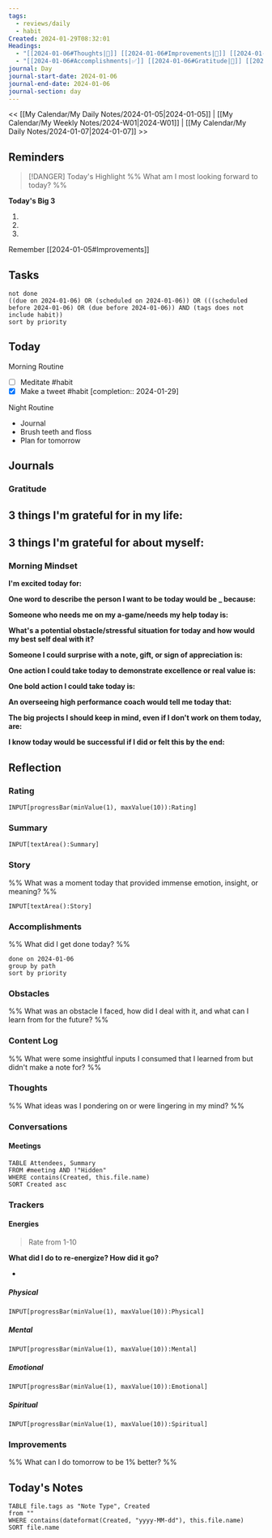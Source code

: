 ```yaml
---
tags:
  - reviews/daily
  - habit
Created: 2024-01-29T08:32:01
Headings:
  - "[[2024-01-06#Thoughts|💭]] [[2024-01-06#Improvements|💪]] [[2024-01-06#Obstacles|🚧]]"
  - "[[2024-01-06#Accomplishments|✅]] [[2024-01-06#Gratitude|🙏]] [[2024-01-06#Content Log|📚]]"
journal: Day
journal-start-date: 2024-01-06
journal-end-date: 2024-01-06
journal-section: day
---
```


<< [[My Calendar/My Daily Notes/2024-01-05|2024-01-05]] | [[My Calendar/My Weekly Notes/2024-W01|2024-W01]] | [[My Calendar/My Daily Notes/2024-01-07|2024-01-07]] >>

## Reminders

> [!DANGER] Today's Highlight
> %% What am I most looking forward to today? %%

**Today's Big 3**

1. 
2. 
3. 

Remember [[2024-01-05#Improvements]]

## Tasks

```tasks
not done
((due on 2024-01-06) OR (scheduled on 2024-01-06)) OR (((scheduled before 2024-01-06) OR (due before 2024-01-06)) AND (tags does not include habit))
sort by priority
```

## Today

Morning Routine

- [ ] Meditate #habit
- [x] Make a tweet  #habit  [completion:: 2024-01-29]

Night Routine

- Journal
- Brush teeth and floss
- Plan for tomorrow

## Journals

### Gratitude

**3 things I'm grateful for in my life:**
- 

**3 things I'm grateful for about myself:**
- 

### Morning Mindset

**I'm excited today for:**

**One word to describe the person I want to be today would be \_ because:**

**Someone who needs me on my a-game/needs my help today is:**

**What's a potential obstacle/stressful situation for today and how would my best self deal with it?**

**Someone I could surprise with a note, gift, or sign of appreciation is:**

**One action I could take today to demonstrate excellence or real value is:**

**One bold action I could take today is:**

**An overseeing high performance coach would tell me today that:**

**The big projects I should keep in mind, even if I don't work on them today, are:**

**I know today would be successful if I did or felt this by the end:**

## Reflection

### Rating

```meta-bind
INPUT[progressBar(minValue(1), maxValue(10)):Rating]
```

### Summary

`INPUT[textArea():Summary]`

### Story

%% What was a moment today that provided immense emotion, insight, or meaning? %%

`INPUT[textArea():Story]`

### Accomplishments

%% What did I get done today? %%

```tasks
done on 2024-01-06
group by path
sort by priority
```

### Obstacles

%% What was an obstacle I faced, how did I deal with it, and what can I learn from for the future? %%

### Content Log

%% What were some insightful inputs I consumed that I learned from but didn't make a note for? %%

### Thoughts

%% What ideas was I pondering on or were lingering in my mind? %%

### Conversations

#### Meetings

```dataview
TABLE Attendees, Summary
FROM #meeting AND !"Hidden"
WHERE contains(Created, this.file.name)
SORT Created asc
```

### Trackers

#### Energies

> Rate from 1-10

**What did I do to re-energize? How did it go?**

- 

##### Physical

```meta-bind
INPUT[progressBar(minValue(1), maxValue(10)):Physical]
```

##### Mental

```meta-bind
INPUT[progressBar(minValue(1), maxValue(10)):Mental]
```

##### Emotional

```meta-bind
INPUT[progressBar(minValue(1), maxValue(10)):Emotional]
```

##### Spiritual

```meta-bind
INPUT[progressBar(minValue(1), maxValue(10)):Spiritual]
```

### Improvements
%% What can I do tomorrow to be 1% better? %%

## Today's Notes

```dataview
TABLE file.tags as "Note Type", Created
from ""
WHERE contains(dateformat(Created, "yyyy-MM-dd"), this.file.name)
SORT file.name
```
